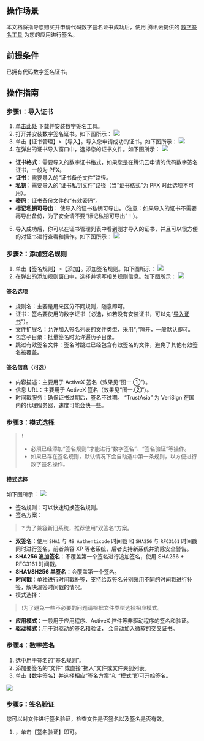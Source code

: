 ## 操作场景
本文档将指导您购买并申请代码数字签名证书成功后，使用 腾讯云提供的 [数字签名工具](https://www.trustasia.com/signtools/setup.exe) 为您的应用进行签名。

## 前提条件
已拥有代码数字签名证书。

## 操作指南
### 步骤1：导入证书
1. [单击此处](https://www.trustasia.com/signtools/setup.exe) 下载并安装数字签名工具。
2. 打开并安装数字签名证书。如下图所示：
![](https://main.qcloudimg.com/raw/a944ad3d919cfb28dcd368948dc38748.png)
3. 单击【证书管理】>【导入】。导入您申请成功的证书。如下图所示：
![](https://main.qcloudimg.com/raw/2fa2f8ba2be59a821e0cc095fab9b3d4.png)
4. 在弹出的证书导入窗口中，选择您的证书文件。如下图所示：
![](https://main.qcloudimg.com/raw/7ebc3d08541300cd01ed27aae1c3a515.png)
 - **证书格式**：需要导入的数字证书格式，如果您是在腾讯云申请的代码数字签名证书，一般为 PFX。
 - **证书**：需要导入的“证书备份文件”路径。
 - **私钥**：需要导入的“证书私钥文件”路径（当“证书格式”为 PFX 时此选项不可用）。
 - **密码**：证书备份文件的“有效密码”。
 - **标记私钥可导出**： 使导入的证书私钥可导出。（注意：如果导入的证书不需要再导出备份，为了安全请不要“标记私钥可导出”！）。
5. 导入成功后，你可以在证书管理列表中看到刚才导入的证书，并且可以很方便的对证书进行查看和操作。如下图所示：
![](https://main.qcloudimg.com/raw/3299dbcd3e39ebc15bf54d9e82c42fcf.png)

### 步骤2：添加签名规则

1.  单击【签名规则】>【添加】。添加签名规则。如下图所示：
![](https://main.qcloudimg.com/raw/196df6d804379e99f80498d0c0f17324.png)
2. 在弹出的添加规则窗口中，选择并填写相关规则信息。如下图所示：
![](https://main.qcloudimg.com/raw/0bcda0f8f6258db914d8433e1f71a190.png)
#### 签名选项
- 规则名：主要是用来区分不同规则，随意即可。
- 证书：签名要使用的数字证书（必选，如若没有安装证书，可以先“[导入证书](1)”）。
- 文件扩展名：允许加入签名列表的文件类型，采用“;”隔开，一般默认即可。
- 包含子目录：批量签名时允许遍历子目录。
- 跳过有效签名文件：签名时跳过已经包含有效签名的文件，避免了其他有效签名被覆盖。

#### 签名信息（可选）
- 内容描述：主要用于 ActiveX 签名（效果见“图一.①”）。
- 信息 URL：主要用于 ActiveX 签名（效果见“图一.②”）。
- 时间戳服务：确保证书过期后，签名不过期。 “TrustAsia” 为 VeriSign 在国内的代理服务器，速度可能会快一些。

### 步骤3：模式选择
>!
>- 必须已经添加“签名规则”才能进行“数字签名”、“签名验证”等操作。
>- 如果已存在签名规则，默认情况下会自动选中第一条规则，以方便进行数字签名操作。

#### 模式选择
如下图所示：
![](https://main.qcloudimg.com/raw/ece6262af620e8309adbd91d07e6305a.png)
- 签名规则：可以快速切换签名规则。
- 签名方案：
>? 为了兼容新旧系统，推荐使用“双签名”方案。
>
  - **双签名**：使用 `SHA1` 与 `MS Authenticode` 时间戳 和 `SHA256` 与 `RFC3161` 时间戳同时进行签名，前者兼容 XP 等老系统，后者支持新系统并消除安全警告。
  - **SHA256 追加签名**：不覆盖第一个签名进行追加签名，使用 SHA256 + RFC3161 时间戳。
  - **SHA1/SH256 单签名**：会覆盖第一个签名。
  - **时间戳**：单独进行时间戳补签，支持给双签名分别采用不同的时间戳进行补签，解决漏签时间戳的情况。
- 模式选择：
>!为了避免一些不必要的问题请根据文件类型选择相应模式。
>
  - **应用模式**：一般用于应用程序、ActiveX 控件等非驱动程序的签名和验证。
  - **驱动模式**：用于对驱动的签名和验证， 会自动加入微软的交叉证书。
 


### 步骤4：数字签名
1. 选中用于签名的“签名规则”。
2. 添加要签名的“文件” 或直接“拖入”文件或文件夹到列表。
3. 单击【数字签名】并选择相应“签名方案”和 “模式”即可开始签名。

![](https://main.qcloudimg.com/raw/484412fdbb3a3cccc94a0110b2b21ebc.png)

### 步骤5：签名验证
您可以对文件进行签名验证，检查文件是否签名以及签名是否有效。
1. ，单击【签名验证】即可。




